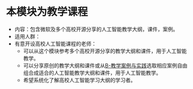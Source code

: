 
# 本模块为教学课程

- 内容：包含微软及多个高校开源分享的人工智能教学大纲，课件，案例。
- 适用人群：
 - 有意开设高校人工智能课程的老师：
    - 可以从这个模块参考多个高校开源分享的教学大纲和课件，用于人工智能教学。
    - 可以分享原创的教学大纲和课件或从[B-教学案例与实践](./B-教学案例与实践/README.md)选取相应案例自由组合成适合的人工智能教学大纲和课件，用于人工智能教学。
    - 希望系统化了解高校人工智能学习大纲的学习者。
